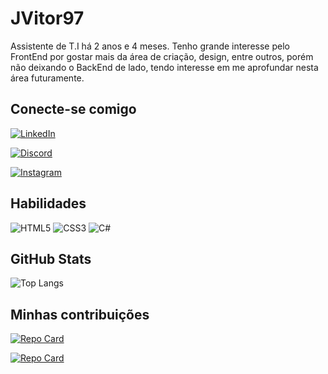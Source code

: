 # JVitor97

Assistente de T.I há 2 anos e 4 meses. Tenho grande interesse pelo FrontEnd por gostar mais da área de criação, design, entre outros, porém não deixando o BackEnd de lado, tendo interesse em me aprofundar nesta área futuramente.

## Conecte-se comigo

[![LinkedIn](https://img.shields.io/badge/LinkedIn-000?style=for-the-badge&logo=linkedin&logoColor=0E76A8)](https://www.linkedin.com/in/joão-vitor-de-albuquerque-lana-b23b48174/)

[![Discord](https://img.shields.io/badge/Discord-000?style=for-the-badge&logo=discord)](https://www.discord.com/in/WSigma/)

[![Instagram](https://img.shields.io/badge/Instagram-000?style=for-the-badge&logo=instagram)](https://www.instagram.com/vitor_alb2/)

## Habilidades

![HTML5](https://img.shields.io/badge/HTML5-000?style=for-the-badge&logo=html5) ![CSS3](https://img.shields.io/badge/CSS3-000?style=for-the-badge&logo=css3&logoColor=264CE4) ![C#](https://img.shields.io/badge/C%23-000?style=for-the-badge&logo=c-sharp&logoColor=823085)

## GitHub Stats

![Top Langs](https://github-readme-stats-git-masterrstaa-rickstaa.vercel.app/api/top-langs/?username=JVitor97&bg_color=000&border_color=30A3DC&title_color=E94D5F&text_color=FFF)


## Minhas contribuições

[![Repo Card](https://github-readme-stats.vercel.app/api/pin/?username=JVitor97&repo=Netflix_Login_Page&bg_color=000&border_color=30A3DC&show_icons=true&icon_color=30A3DC&title_color=E94D5F&text_color=FFF)](https://github.com/JVitor97/Netflix_Login_Page)

[![Repo Card](https://github-readme-stats.vercel.app/api/pin/?username=JVitor97&repo=MusicApi&bg_color=000&border_color=30A3DC&show_icons=true&icon_color=30A3DC&title_color=E94D5F&text_color=FFF)](https://github.com/JVitor97/MusicApi)


